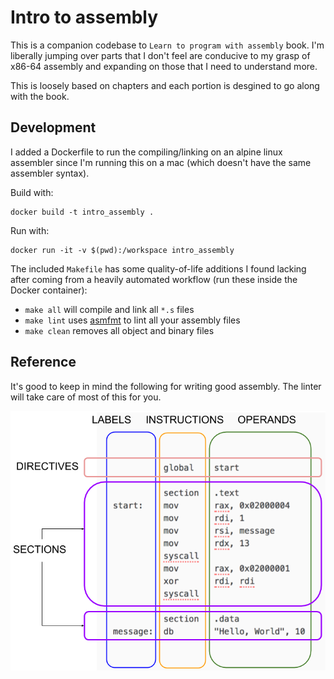 # Intro to assembly

This is a companion codebase to `Learn to program with assembly` book. I'm liberally jumping over parts that I don't feel are conducive to my grasp of x86-64 assembly and expanding on those that I need to understand more.

This is loosely based on chapters and each portion is desgined to go along with the book.

## Development

I added a Dockerfile to run the compiling/linking on an alpine linux assembler since I'm running this on a mac (which doesn't have the same assembler syntax).

Build with:

```shell
docker build -t intro_assembly . 
```

Run with:

```shell
docker run -it -v $(pwd):/workspace intro_assembly
```

The included `Makefile` has some quality-of-life additions I found lacking after coming from a heavily automated workflow (run these inside the Docker container):

- `make all` will compile and link all `*.s` files
- `make lint` uses [asmfmt](https://github.com/klauspost/asmfmt) to lint all your assembly files
- `make clean` removes all object and binary files

## Reference

It's good to keep in mind the following for writing good assembly. The linter will take care of most of this for you.

![assembly_layout](docs/code_layout.png)
